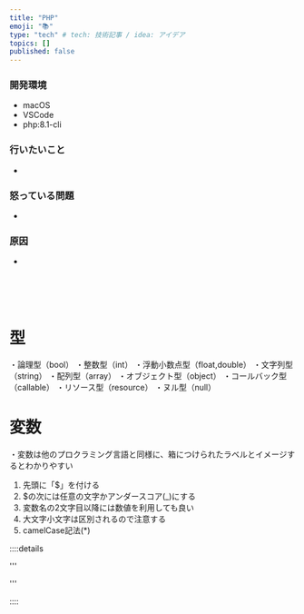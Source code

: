 ```yaml
---
title: "PHP"
emoji: "📚"
type: "tech" # tech: 技術記事 / idea: アイデア
topics: []
published: false
---
```

### 開発環境
- macOS
- VSCode
- php:8.1-cli


### 行いたいこと
- 

### 怒っている問題
- 

### 原因
- 
<br>
<br>
<br>

# 型
・論理型（bool）
・整数型（int）
・浮動小数点型（float,double）
・文字列型（string）
・配列型（array）
・オブジェクト型（object）
・コールバック型（callable）
・リソース型（resource）
・ヌル型（null）

# 変数
・変数は他のプロクラミング言語と同様に、箱につけられたラベルとイメージするとわかりやすい
1. 先頭に「$」を付ける
2. $の次には任意の文字かアンダースコア(_)にする
3. 変数名の2文字目以降には数値を利用しても良い
4. 大文字小文字は区別されるので注意する
5. camelCase記法(*)

::::details 

'''


'''

::::

<br>
<br>
<br>